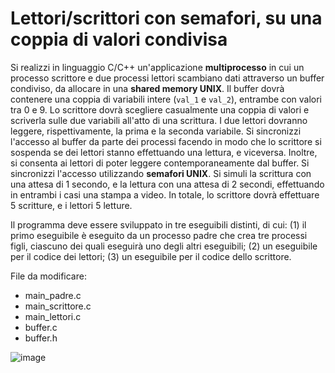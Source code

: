 Lettori/scrittori con semafori, su una coppia di valori condivisa
=================================================================

Si realizzi in linguaggio C/C++ un'applicazione **multiprocesso** in cui
un processo scrittore e due processi lettori scambiano dati attraverso
un buffer condiviso, da allocare in una **shared memory UNIX**. Il
buffer dovrà contenere una coppia di variabili intere (`val_1` e
`val_2`), entrambe con valori tra 0 e 9. Lo scrittore dovrà scegliere
casualmente una coppia di valori e scriverla sulle due variabili
all'atto di una scrittura. I due lettori dovranno leggere,
rispettivamente, la prima e la seconda variabile. Si sincronizzi
l'accesso al buffer da parte dei processi facendo in modo che lo
scrittore si sospenda se dei lettori stanno effettuando una lettura, e
viceversa. Inoltre, si consenta ai lettori di poter leggere
contemporaneamente dal buffer. Si sincronizzi l'accesso utilizzando
**semafori UNIX**. Si simuli la scrittura con una attesa di 1 secondo, e
la lettura con una attesa di 2 secondi, effettuando in entrambi i casi
una stampa a video. In totale, lo scrittore dovrà effettuare 5
scritture, e i lettori 5 letture.

Il programma deve essere sviluppato in tre eseguibili distinti, di cui:
(1) il primo eseguibile è eseguito da un processo padre che crea tre
processi figli, ciascuno dei quali eseguirà uno degli altri eseguibili;
(2) un eseguibile per il codice dei lettori; (3) un eseguibile per il
codice dello scrittore.

File da modificare:
- main\_padre.c
- main\_scrittore.c
- main\_lettori.c
- buffer.c
- buffer.h



![image](https://github.com/rnatella/esercizi_linux/blob/master/images/ambiente_globale/lettori_scrittori/lettori-scrittori_con_semafori_su_una_coppia_di_valori_condivisa.png)
